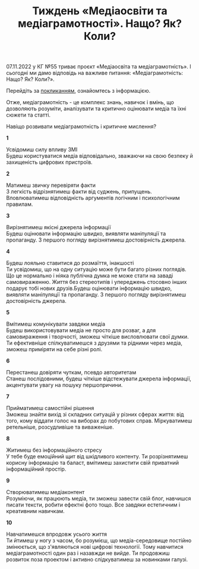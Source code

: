 ﻿---
title: Тиждень «Медіаосвіти та медіаграмотності». Нащо? Як? Коли?
---

07.11.2022 у КГ №55 триває проєкт «Медіаосвіта та медіаграмотність». І сьогодні ми дамо відповідь на важливе питання: «Медіаграмотність: Нащо? Як? Коли?».

Перейдіть за [покликанням](https://www.youtube.com/watch?v=GIn4GXkqKps&ab_channel=%D0%A4%D0%BE%D0%BD%D0%B4%D0%A1%D1%85%D1%96%D0%B4%D0%BD%D0%B0%D0%84%D0%B2%D1%80%D0%BE%D0%BF%D0%B0), ознайомтесь з інформацією.

Отже, медіаграмотність - це комплекс знань, навичок і вмінь, що дозволяють розуміти, аналізувати та критично оцінювати медіа та їхні сюжети та статті.

Навіщо розвивати медіаграмотність і критичне мислення?

**1**

Усвідомиш силу впливу ЗМІ  
Будеш користуватися медіа відповідально, зважаючи на свою безпеку й захищеність цифрових пристроїв.

**2**

Матимеш звичку перевіряти факти  
З легкість відрізнятимеш факти від суджень, припущень. Вловлюватимеш відповідність аргументів логічним і психологічним правилам.

**3**

Вирізнятимеш якісні джерела інформації  
Будеш оцінювати інформацію швидко, виявляти маніпуляції та пропаганду. З першого погляду вирізнятимеш достовірність джерела.

**4**

Будеш лояльно ставитися до розмаїття, інакшості  
Ти усвідомиш, що на одну ситуацію може бути багато різних поглядів. Що це нормально і ніяка публічна думка не може стати на заваді самовираженню. Життя без стереотипів і упереджень стосовно інших подарує тобі нових друзів.Будеш оцінювати інформацію швидко, виявляти маніпуляції та пропаганду. З першого погляду вирізнятимеш достовірність джерела.

**5**

Вмітимеш комунікувати завдяки медіа  
Будеш використовувати медіа не просто для розваг, а для самовираження і творчості, зможеш чіткіше висловлювати свої думки. Ти ефективніше спілкуватимешся з друзями та рідними через медіа, зможеш приміряти на себе різні ролі.

**6**

Перестанеш довіряти чуткам, псевдо авторитетам  
Станеш послідовними, будеш чіткіше відстежувати джерела інформації, акцентувати увагу на пошуку першопричини.

**7**

Прийматимеш самостійні рішення  
Зможеш знайти вихід зі складних ситуацій у різних сферах життя: від того, кому віддати голос на виборах до побутових справ. Міркуватимеш ретельніше, розсудливіше та виваженіше.

**8**

Житимеш без інформаційного стресу  
У тебе буде емоційний щит від шкідливого контенту. Ти розрізнятимеш корисну інформацію та баласт, вмітимеш захистити свій приватний інформаційний простір.

**9**

Створюватимеш медіаконтент  
Розуміючи, як працюють медіа, ти зможеш завести свій блог, навчишся писати тексти, робити ефектні фото тощо. Все завдяки естетичним і креативним навичкам.

**10**

Навчатимешся впродовж усього життя  
Ти йтимеш у ногу з часом, бо розумієш, що медіа-середовище постійно змінюється, що з'являються нові цифрові технології. Тому навчитися медіаграмотності один раз і назавжди не вийде. Ти продовжиш розвиток поза проектом і активно слідкуватимеш за новинками галузі.
